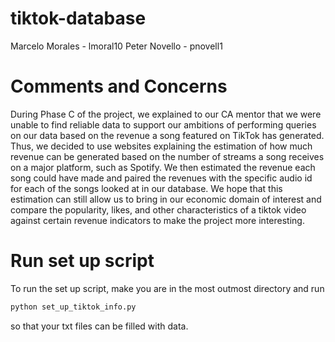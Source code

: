 # tiktok-database
Marcelo Morales - lmoral10
Peter Novello - pnovell1

# Comments and Concerns

During Phase C of the project, we explained to our CA mentor that we were unable to find reliable data to support
our ambitions of performing queries on our data based on the revenue a song featured on TikTok has generated. Thus,
we decided to use websites explaining the estimation of how much revenue can be generated based on the number of streams
a song receives on a major platform, such as Spotify. We then estimated the revenue each song could have made and paired the revenues with the specific audio id for each of the songs looked at in our database. We hope that this estimation can 
still allow us to bring in our economic domain of interest and compare the popularity, likes, and other characteristics of a 
tiktok video against certain revenue indicators to make the project more interesting. 

# Run set up script

To run the set up script, make you are in the most outmost directory and run 
  ```bash
python set_up_tiktok_info.py 
```
so that your txt files can be filled with data.


